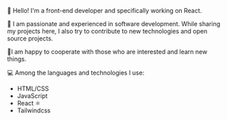 👋 Hello! I'm a front-end developer and specifically working on React. 

🚀 I am passionate and experienced in software development. While sharing my projects here, I also try to contribute to new technologies and open source projects. 

🌱I am happy to cooperate with those who are interested and learn new things.


💻 Among the languages and technologies I use:

* HTML/CSS
* JavaScript
* React ⚛️
* Tailwindcss 
